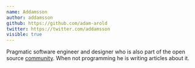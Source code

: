 ```yaml
---
name: Addamsson
author: addamsson
github: https://github.com/adam-arold
twitter: https://twitter.com/addamsson
visible: true
---
```


Pragmatic software engineer and designer who is also part of the open source [community](https://github.com/adam-arold).
When not programming he is writing articles about it.
